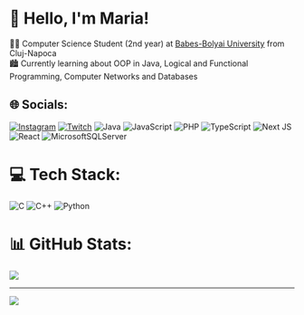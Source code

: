 # 👋 Hello, I'm Maria!
👩‍💻 Computer Science Student (2nd year) at [Babes-Bolyai University](https://www.cs.ubbcluj.ro) from Cluj-Napoca<br>🏙️ Currently learning about OOP in Java, Logical and Functional Programming, Computer Networks and Databases


## 🌐 Socials:
[![Instagram](https://img.shields.io/badge/Instagram-%23E4405F.svg?logo=Instagram&logoColor=white)](https://instagram.com/maria.ivona__) [![Twitch](https://img.shields.io/badge/Twitch-%239146FF.svg?logo=Twitch&logoColor=white)](https://twitch.tv/Anovii_) ![Java](https://img.shields.io/badge/java-%23ED8B00.svg?style=for-the-badge&logo=openjdk&logoColor=white) ![JavaScript](https://img.shields.io/badge/javascript-%23323330.svg?style=for-the-badge&logo=javascript&logoColor=%23F7DF1E) ![PHP](https://img.shields.io/badge/php-%23777BB4.svg?style=for-the-badge&logo=php&logoColor=white) ![TypeScript](https://img.shields.io/badge/typescript-%23007ACC.svg?style=for-the-badge&logo=typescript&logoColor=white) ![Next JS](https://img.shields.io/badge/Next-black?style=for-the-badge&logo=next.js&logoColor=white) ![React](https://img.shields.io/badge/react-%2320232a.svg?style=for-the-badge&logo=react&logoColor=%2361DAFB) ![MicrosoftSQLServer](https://img.shields.io/badge/Microsoft%20SQL%20Server-CC2927?style=for-the-badge&logo=microsoft%20sql%20server&logoColor=white)


# 💻 Tech Stack:
![C](https://img.shields.io/badge/c-%2300599C.svg?style=for-the-badge&logo=c&logoColor=white) ![C++](https://img.shields.io/badge/c++-%2300599C.svg?style=for-the-badge&logo=c%2B%2B&logoColor=white) ![Python](https://img.shields.io/badge/python-3670A0?style=for-the-badge&logo=python&logoColor=ffdd54) 
# 📊 GitHub Stats:
![](https://github-readme-stats.vercel.app/api?username=Ianthe23&theme=react&hide_border=false&include_all_commits=true&count_private=true)<br/>

---
[![](https://visitcount.itsvg.in/api?id=Ianthe23&icon=2&color=0)](https://visitcount.itsvg.in)

<!-- Proudly created with GPRM ( https://gprm.itsvg.in ) -->
